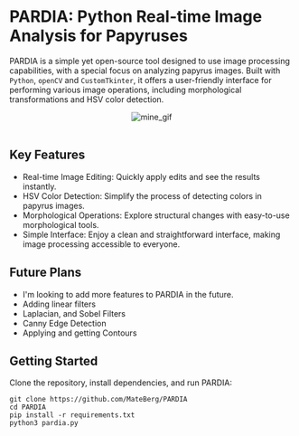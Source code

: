 # PARDIA: Python Real-time Image Analysis for Papyruses

PARDIA is a simple yet open-source tool designed to use image processing capabilities, with a special focus on analyzing papyrus images. 
Built with `Python`, `openCV` and `CustomTkinter`, it offers a user-friendly interface for performing various image operations, including morphological transformations and HSV color detection.

<div align="center">
<img src="https://github.com/MateBerg/PARDIA/assets/69548206/79f688b6-a336-48f9-ac58-7a87738c2886" alt="mine_gif" />
</div> <br>

## Key Features
- Real-time Image Editing: Quickly apply edits and see the results instantly.
- HSV Color Detection: Simplify the process of detecting colors in papyrus images.
- Morphological Operations: Explore structural changes with easy-to-use morphological tools.
- Simple Interface: Enjoy a clean and straightforward interface, making image processing accessible to everyone.

## Future Plans
- I'm looking to add more features to PARDIA in the future.
- Adding linear filters
- Laplacian, and Sobel Filters
- Canny Edge Detection
- Applying and getting Contours

## Getting Started
Clone the repository, install dependencies, and run PARDIA:
```
git clone https://github.com/MateBerg/PARDIA
cd PARDIA
pip install -r requirements.txt
python3 pardia.py
```

